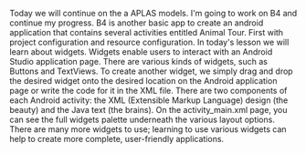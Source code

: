 Today we will continue on the a APLAS models. I'm going to work on B4 and continue my progress. 
B4 is another basic app to create an android application that contains several activities entitled Animal Tour. 
First with project configuration and resource configuration. In today's lesson we will learn about widgets.
Widgets enable users to interact with an Android Studio application page. 
There are various kinds of widgets, such as Buttons and TextViews.
To create another widget, we simply drag and drop the desired widget onto the desired location on the Android application page or write the code for it in the XML file.
There are two components of each Android activity: the XML (Extensible Markup Language) design (the beauty) and the Java text (the brains).
On the activity_main.xml page, you can see the full widgets palette underneath the various layout options.
There are many more widgets to use; learning to use various widgets can help to create more complete, user-friendly applications.
